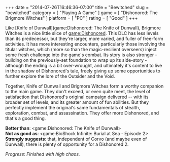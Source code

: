 +++
date = "2014-07-26T16:46:36-07:00"
title = "Bewitched"
slug = "bewitched"
category = [ "Playing A Game" ]
game = [ "Dishonored: The Brigmore Witches" ]
platform = [ "PC" ]
rating = [ "Good" ]
+++

Like [Knife of Dunwall](game:Dishonored: The Knife of Dunwall), Brigmore Witches is a nice little slice of <game:Dishonored>.  This DLC has less levels than its predecessor, but they're larger, more varied, and fuller of free-form activities.  It has more interesting encounters, particularly those involving the titular witches, which (more so than the magic-resilient overseers) inject some fresh challenge into the game's combat.  Its story is also stronger - building on the previously-set foundation to wrap up its side-story - although the ending is a bit over-wrought, and ultimately it's content to live in the shadow of Dishonored's tale, freely giving up some opportunities to further explore the lore of the Outsider and the Void.

Together, Knife of Dunwall and Brigmore Witches form a worthy companion to the main game.  They don't exceed, or even quite meet, the level of satisfaction that Dishonored's original campaign delivered -- with its broader set of levels, and its greater amount of fun abilities.  But they perfectly implement the original's same fundamentals of stealth, exploration, combat, and assassination.  They offer more Dishonored, and that's a good thing.

<b>Better than</b>: <game:Dishonored: The Knife of Dunwall>  
<b>Not as good as</b>: <game:BioShock Infinite: Burial at Sea - Episode 2>  
<b>Strongly suggests</b>: that, independent of Corvo (and maybe even of Dunwall), there is plenty of opportunity for a Dishonored 2.

<i>Progress: Finished with high chaos.</i>